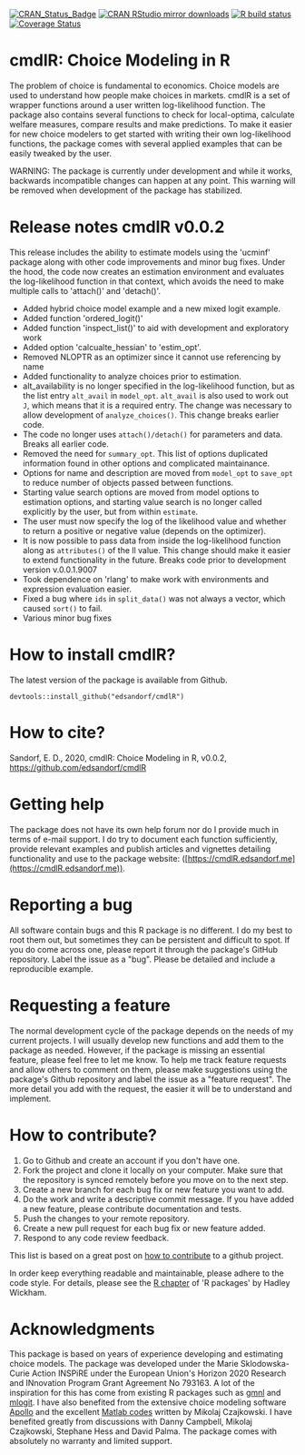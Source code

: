 <!-- badges: start -->
[![CRAN_Status_Badge](http://www.r-pkg.org/badges/version-last-release/cmdlR)](https://cran.r-project.org/package=cmdlR)
[![CRAN RStudio mirror downloads](http://cranlogs.r-pkg.org/badges/cmdlR)](http://www.r-pkg.org/pkg/cmdlR)
[![R build status](https://github.com/edsandorf/cmdlR/workflows/R-CMD-check/badge.svg)](https://github.com/edsandorf/cmdlR/actions)
[![Coverage Status](https://codecov.io/github/edsandorf/cmdlr/coverage.svg?branch=master)](https://codecov.io/github/edsandorf/cmdlr?branch=master)
<!-- badges: end -->

# cmdlR: Choice Modeling in R

The problem of choice is fundamental to economics. Choice models are used to understand how people make choices in markets. cmdlR is a set of wrapper functions around a user written log-likelihood function. The package also contains several functions to check for local-optima, calculate welfare measures, compare results and make predictions. To make it easier for new choice modelers to get started with writing their own log-likelihood functions, the package comes with several applied examples that can be easily tweaked by the user.

WARNING: The package is currently under development and while it works, backwards incompatible changes can happen at any point. This warning will be removed when development of the package has stabilized.

# Release notes cmdlR v0.0.2
This release includes the ability to estimate models using the 'ucminf' package along with other code improvements and minor bug fixes. Under the hood, the code now creates an estimation environment and evaluates the log-likelihood function in that context, which avoids the need to make multiple calls to 'attach()' and 'detach()'.

* Added hybrid choice model example and a new mixed logit example. 
* Added function 'ordered_logit()'
* Added function 'inspect_list()' to aid with development and exploratory work
* Added option 'calcualte_hessian' to 'estim_opt'. 
* Removed NLOPTR as an optimizer since it cannot use referencing by name 
* Added functionality to analyze choices prior to estimation. 
* alt_availability is no longer specified in the log-likelihood function, but
as the list entry `alt_avail` in `model_opt`. `alt_avail` is also used to work
out `J`, which means that it is a required entry. The change was necessary to allow development of `analyze_choices()`. This change breaks earlier code. 
* The code no longer uses `attach()/detach()` for parameters and data. Breaks all earlier code.
* Removed the need for `summary_opt`. This list of options duplicated information found in other options and complicated maintainance. 
* Options for name and description are moved from `model_opt` to `save_opt` to reduce number of objects passed between functions. 
* Starting value search options are moved from model options to estimation options, and starting value search is no longer called explicitly by the user, but from within `estimate`. 
* The user must now specify the log of the likelihood value and whether to return a positive or negative value (depends on the optimizer). 
* It is now possible to pass data from inside the log-likelihood function along as `attributes()` of the ll value. This change should make it easier to extend functionality in the future. Breaks code prior to development version v.0.0.1.9007
* Took dependence on 'rlang' to make work with environments and expression evaluation easier.
* Fixed a bug where `ids` in `split_data()` was not always a vector, which caused `sort()` to fail.
* Various minor bug fixes

# How to install cmdlR?

The latest version of the package is available from Github. 

`devtools::install_github("edsandorf/cmdlR")`

# How to cite?

Sandorf, E. D., 2020, cmdlR: Choice Modeling in R, v0.0.2, https://github.com/edsandorf/cmdlR

# Getting help
The package does not have its own help forum nor do I provide much in terms of e-mail support. I do try to document each function sufficiently, provide relevant examples and publish articles and vignettes detailing functionality and use to the package website: ([https://cmdlR.edsandorf.me](https://cmdlR.edsandorf.me)).

# Reporting a bug 
All software contain bugs and this R package is no different. I do my best to root them out, but sometimes they can be persistent and difficult to spot. If you do come across one, please report it through the package's GitHub repository. Label the issue as a "bug". Please be detailed and include a reproducible example. 

# Requesting a feature
The normal development cycle of the package depends on the needs of my current projects. I will usually develop new functions and add them to the package as needed. However, if the package is missing an essential feature, please feel free to let me know. To help me track feature requests and allow others to comment on them, please make suggestions using the package's Github repository and label the issue as a "feature request". The more detail you add with the request, the easier it will be to understand and implement.

# How to contribute?
1. Go to Github and create an account if you don't have one.
2. Fork the project and clone it locally on your computer. Make sure that the repository is synced remotely before you move on to the next step.
3. Create a new branch for each bug fix or new feature you want to add.
4. Do the work and write a descriptive commit message. If you have added a new feature, please contribute documentation and tests. 
5. Push the changes to your remote repository.
6. Create a new pull request for each bug fix or new feature added.
7. Respond to any code review feedback.


This list is based on a great post on [how to contribute](https://akrabat.com/the-beginners-guide-to-contributing-to-a-github-project/) to a github project. 

In order keep everything readable and maintainable, please adhere to the code style. For details, please see the [R chapter](http://r-pkgs.had.co.nz/r.html) of 'R packages' by Hadley Wickham.


# Acknowledgments
This package is based on years of experience developing and estimating choice
models. The package was developed under the Marie Sklodowska-Curie Action INSPiRE under the European Union's Horizon 2020 Research and INnovation Program Grant Agreement No 793163. A lot of the inspiration for this has come from existing R packages
such as [gmnl](https://CRAN.R-project.org/package=gmnl) and [mlogit](https://CRAN.R-project.org/package=mlogit). I have also benefited from the extensive choice modeling software [Apollo](http://www.apollochoicemodelling.com/) and the excellent [Matlab codes](https://github.com/czaj/DCE) written by Mikolaj Czajkowski. I have benefited greatly from discussions with Danny Campbell, Mikolaj Czajkowski, Stephane Hess and David Palma. The package comes with absolutely no warranty and limited support. 
